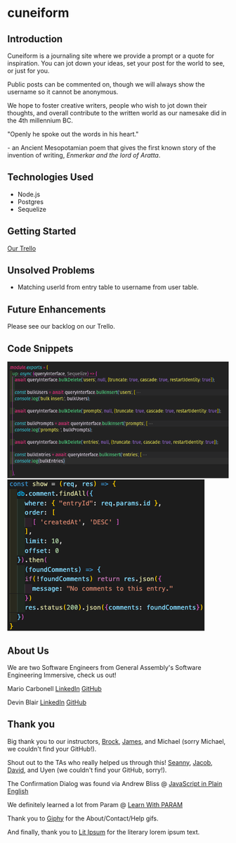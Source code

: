 # cuneiform

## Introduction

Cuneiform is a journaling site where we provide a prompt or a quote for inspiration. You can jot down your ideas, set your post for the world to see, or just for you. 

Public posts can be commented on, though we will always show the username so it cannot be anonymous.

We hope to foster creative writers, people who wish to jot down their thoughts, and overall contribute to the written world as our namesake did in the 4th millennium BC.

"Openly he spoke out the words in his heart."

\- an Ancient Mesopotamian poem that gives the first known story of the invention of writing, _Enmerkar and the lord of Aratta_.

## Technologies Used

* Node.js
* Postgres
* Sequelize

## Getting Started

[Our Trello](https://trello.com/b/jJX36PQ2/cuneiform)

## Unsolved Problems

* Matching userId from entry table to username from user table.

## Future Enhancements

Please see our backlog on our Trello. 

## Code Snippets

![Seed file by Mario](./public/seeder-file.png)
![Comment model by Devin](./public/comment-model-find-all-constraints.png)

## About Us

We are two Software Engineers from General Assembly's Software Engineering Immersive, check us out!

Mario Carbonell [LinkedIn](https://www.linkedin.com/in/mgcarbonell/) [GitHub](https://github.com/mgcarbonell)

Devin Blair [LinkedIn](https://www.linkedin.com/in/devin-blair/) [GitHub](https://github.com/dcblair)


## Thank you

Big thank you to our instructors, [Brock](https://github.com/brockwc), [James](https://github.com/JSinkler713), and Michael (sorry Michael, we couldn't find your GitHub!).

Shout out to the TAs who really helped us through this! [Seanny](https://github.com/SeannyPhoenix), [Jacob](https://github.com/kleimaj), [David](https://github.com/dschawel), and Uyen (we couldn't find your GitHub, sorry!).

The Confirmation Dialog was found via Andrew Bliss @ [JavaScript in Plain English](https://medium.com/javascript-in-plain-english)

We definitely learned a lot from Param @ [Learn With PARAM](https://learnwithparam.com/blog/how-to-pass-props-to-state-properly-in-react-hooks/)

Thank you to [Giphy](https://giphy.com/) for the About/Contact/Help gifs.

And finally, thank you to [Lit Ipsum](https://litipsum.com/) for the literary lorem ipsum text.